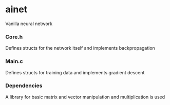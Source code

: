 # ainet
Vanilla neural network
### Core.h
Defines structs for the network itself and implements backpropagation
### Main.c
Defines structs for training data and implements gradient descent
### Dependencies
A library for basic matrix and vector manipulation and multiplication is used
